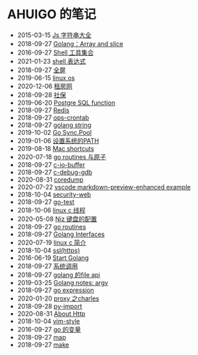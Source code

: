 # AHUIGO 的笔记
- 2015-03-15 [Js 字符串大全](/b/ria/js-str) 
- 2018-09-27 [Golang：Array and slice](/b/go/go-array-slice) 
- 2016-09-27 [Shell 工具集合](/b/c/shell-tool) 
- 2021-01-23 [shell 表达式](/b/c/shell-expr) 
- 2018-09-27 [全屏](/b/c/ops-virtualbox) 
- 2019-06-15 [linux os](/b/c/linux-os) 
- 2020-12-06 [租房网](/b/idea/idea-house) 
- 2018-09-28 [社保](/b/life/life-shebao) 
- 2019-06-20 [Postgre SQL function](/b/db/pgsql-function) 
- 2018-09-27 [Redis](/b/db/redis-) 
- 2018-09-27 [ops-crontab](/b/c/ops-crontab) 
- 2018-09-27 [golang string](/b/go/go-str) 
- 2019-10-02 [Go Sync.Pool](/b/go/go-sync-pool) 
- 2019-01-06 [设置系统的PATH](/b/c/ops-init-path) 
- 2019-08-18 [Mac shortcuts](/b/mac/mac-shortcuts) 
- 2020-07-18 [go routines 与原子](/b/go/go-atom-string) 
- 2018-09-27 [c-io-buffer](/b/c/c-io-buffer) 
- 2018-09-27 [c-debug-gdb](/b/c/c-debug-gdb) 
- 2020-08-31 [coredump](/b/c/c-debug-coredump) 
- 2020-07-22 [vscode markdown-preview-enhanced example](/b/vsc/vsc-markdown) 
- 2018-10-04 [security-web](/b/sec/security-web) 
- 2018-09-27 [go-test](/b/go/go-test) 
- 2018-10-06 [linux c 线程](/b/c/c-thread) 
- 2020-05-08 [Niz 键盘的配置](/b/mac/keyboard) 
- 2018-09-27 [go routines](/b/go/go-routines) 
- 2018-09-27 [Golang Interfaces](/b/go/16.go-interface) 
- 2020-07-19 [linux c 简介](/b/c/c-var) 
- 2018-10-04 [ssl(https)](/b/nginx/nginx-ssl) 
- 2016-06-19 [Start Golang](/b/go/0.go-book) 
- 2018-09-27 [系统调用](/b/go/go-shell) 
- 2018-09-27 [golang 的file api](/b/go/go-file) 
- 2019-03-25 [Golang notes: argv](/b/go/go-argv) 
- 2018-09-27 [go expression](/b/go/8.go-expr) 
- 2020-01-20 [proxy 之charles](/b/net/proxy/proxy-charles) 
- 2018-09-28 [py-import](/b/py/py-import) 
- 2020-08-31 [About Http](/b/net/http) 
- 2018-10-04 [vim-style](/b/vim/vim-style) 
- 2016-09-27 [go 的变量](/b/go/go-var) 
- 2018-09-27 [map](/b/go/go-var-map) 
- 2018-09-27 [make](/b/go/go-var-make) 
